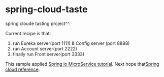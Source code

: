 # spring-cloud-taste
spring cloude tasting project^^.

Current recipe is that: 

1. run Eureka server(port 1111) & Config server (port 8888)
2. run Account server(port 2222)
3. finally run Front server(port 3333)

This sample applied [Spring io MicroService tutorial](http://spring.io/blog/2015/07/14/microservices-with-spring).
Next hope that[Spring cloud reference](http://projects.spring.io/spring-cloud/docs/1.0.3/spring-cloud.html).

